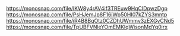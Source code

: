 https://monosnap.com/file/IKW8y4rAV4if3TREuw9HqCIDpwzDgp
https://monosnap.com/file/PsHJemJp8F16iWp50HI07kZYS3mntp
https://monosnap.com/file/iR4B8BqOtz0CZDhUWmmv3zEXGvCNd5
https://monosnap.com/file/TpUBFVNleYOmEMKlqWisonMdYq0irx
